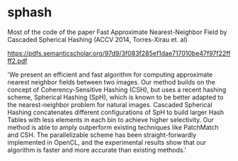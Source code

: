 sphash
======

Most of the code of the paper Fast Approximate Nearest-Neighbor Field by Cascaded Spherical Hashing (ACCV 2014, Torres-Xirau et. al)

https://pdfs.semanticscholar.org/97d9/3f083f285ef1dae717010be47f97f22ffff2.pdf

'We present an efficient and fast algorithm for computing approximate nearest neighbor fields between two images. Our method builds on the concept of Coherency-Sensitive Hashing (CSH), but uses a recent hashing scheme, Spherical Hashing (SpH), which is known to be better adapted to the nearest-neighbor problem for natural images. Cascaded Spherical Hashing concatenates different configurations of SpH to build larger Hash Tables with less elements in each bin to achieve higher selectivity. Our method is able to amply outperform existing techniques like PatchMatch and CSH. The parallelizable scheme has been straight-forwardly implemented in OpenCL, and the experimental results show that our algorithm is faster and more accurate than existing methods.'
